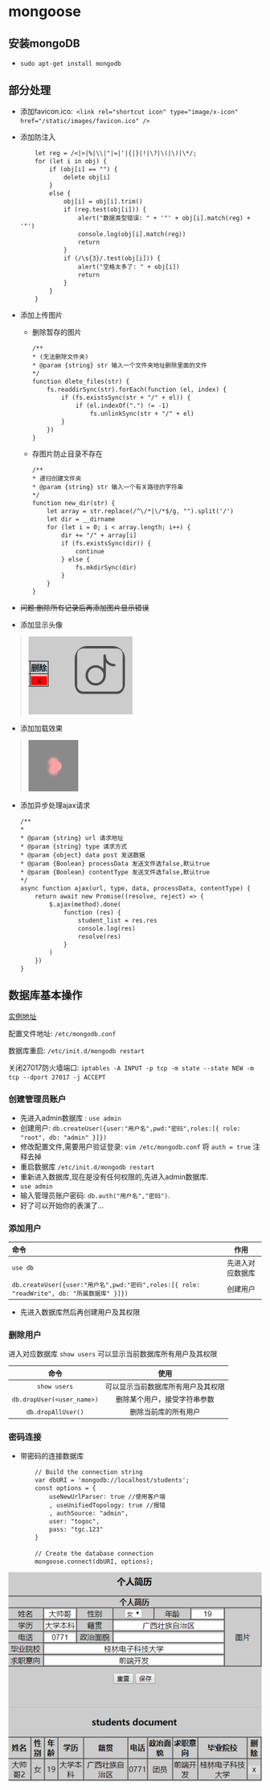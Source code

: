 # mongoose
## 安装mongoDB
* `sudo apt-get install mongodb`

## 部分处理
* 添加favicon.ico:` <link rel="shortcut icon" type="image/x-icon" href="/static/images/favicon.ico" />`
* 添加防注入

    ```  
        let reg = /<|>|%|\\|"|=|'|{|}|!|\?|\(|\)|\*/;
        for (let i in obj) {
            if (obj[i] == "") {
                delete obj[i]
            }
            else {
                obj[i] = obj[i].trim()
                if (reg.test(obj[i])) {
                    alert("数据类型错误: " + '"' + obj[i].match(reg) + '"')
                    console.log(obj[i].match(reg))
                    return
                }
                if (/\s{3}/.test(obj[i])) {
                    alert("空格太多了: " + obj[i])
                    return
                }
            }
        }
    ```
* 添加上传图片
    * 删除暂存的图片
        ```
        /**
        * (无法删除文件夹)
        * @param {string} str 输入一个文件夹地址删除里面的文件
        */
        function dlete_files(str) {
            fs.readdirSync(str).forEach(function (el, index) {
                if (fs.existsSync(str + "/" + el)) {
                    if (el.indexOf(".") != -1)
                        fs.unlinkSync(str + "/" + el)
                }
            })
        }
        ```
    *  存图片防止目录不存在
        ```
        /**
        * 递归创建文件夹
        * @param {string} str 输入一个有关路径的字符串
        */
        function new_dir(str) {
            let array = str.replace(/^\/*|\/*$/g, "").split('/')
            let dir = __dirname
            for (let i = 0; i < array.length; i++) {
                dir += "/" + array[i]
                if (fs.existsSync(dir)) {
                    continue
                } else {
                    fs.mkdirSync(dir)
                }
            }
        }
        ```
* ~~问题:删除所有记录后再添加图片显示错误~~

* 添加显示头像
  
 > ![](static/md_head.png)
* 添加加载效果
  
 > ![](static/images/loading.png)
* 添加异步处理ajax请求
    ```
    /**
   * 
   * @param {string} url 请求地址
   * @param {string} type 请求方式
   * @param {object} data post 发送数据
   * @param {Boolean} processData 发送文件选false,默认true
   * @param {Boolean} contentType 发送文件选false,默认true
   */
    async function ajax(url, type, data, processData, contentType) {
        return await new Promise((resolve, reject) => {
            $.ajax(method).done(
                function (res) {
                    student_list = res.res
                    console.log(res)
                    resolve(res)
                }
            )
        })
    }
    ```




## 数据库基本操作
[实例地址](http:182.254.195.126:8989)

配置文件地址: `/etc/mongodb.conf`

数据库重启: `/etc/init.d/mongodb restart`

关闭27017防火墙端口: `iptables -A INPUT -p tcp -m state --state NEW -m tcp --dport 27017 -j ACCEPT`

### 创建管理员账户
* 先进入admin数据库 : `use admin`
* 创建用户: `db.createUser({user:"用户名",pwd:"密码",roles:[{ role: "root", db: "admin" }]})` 
* 修改配置文件,需要用户验证登录: `vim /etc/mongodb.conf` 将 `auth = true` 注释去掉
* 重启数据库 `/etc/init.d/mongodb restart`
* 重新进入数据库,现在是没有任何权限的,先进入admin数据库.
*  `use admin`
*  输入管理员账户密码: `db.auth("用户名","密码")`.
*  好了可以开始你的表演了...
### 添加用户
| 命令                                                                                        |       作用       |
| :------------------------------------------------------------------------------------------ | :--------------: |
| `use db`                                                                                    | 先进入对应数据库 |
| `db.createUser({user:"用户名",pwd:"密码",roles:[{ role: "readWrite", db: "所属数据库" }]})` |     创建用户     |

* 先进入数据库然后再创建用户及其权限

### 删除用户
进入对应数据库 `show users` 可以显示当前数据库所有用户及其权限

|            命令            |                使用                |
| :------------------------: | :--------------------------------: |
|        `show users`        | 可以显示当前数据库所有用户及其权限 |
| `db.dropUser(<user_name>)` |    删除某个用户，接受字符串参数    |
|     `db.dropAllUser()`     |        删除当前库的所有用户        |


### 密码连接
* 带密码的连接数据库
    ```
        // Build the connection string
        var dbURI = 'mongodb://localhost/students';
        const options = {
            useNewUrlParser: true //使用客户端
            , useUnifiedTopology: true //报错
            , authSource: "admin",
            user: "togoc",
            pass: "tgc.123"
        }

        // Create the database connection
        mongoose.connect(dbURI, options);
    ```


















![](static/images/home.png)
